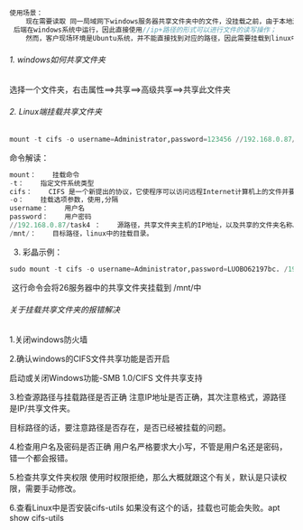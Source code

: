 ```java
使用场景：
    现在需要读取 同一局域网下windows服务器共享文件夹中的文件，没挂载之前，由于本地测试时，
 后端在windows系统中运行，因此直接使用//ip+路径的形式可以进行文件的读写操作；
    然而，客户现场环境是Ubuntu系统，并不能直接找到对应的路径，因此需要挂载到linux中
```

###### 1. windows如何共享文件夹

选择一个文件夹，右击属性==>共享==>高级共享==>共享此文件夹

###### 2. Linux端挂载共享文件夹

```python
mount -t cifs -o username=Administrator,password=123456 //192.168.0.87/task4 /mnt/
```

命令解读：

```python
mount：    挂载命令
-t：    指定文件系统类型
cifs：    CIFS 是一个新提出的协议，它使程序可以访问远程Internet计算机上的文件并要求此计算机提供服务。
-o：    挂载选项参数，使用,分隔
username：    用户名
password：    用户密码
//192.168.0.87/task4 ：    源路径，共享文件夹主机的IP地址，以及共享的文件夹名称。（共享文件夹不需要填绝对路径）
/mnt/：    目标路径，linux中的挂载目录。
```

3. 彩晶示例：

```python
sudo mount -t cifs -o username=Administrator,password=LUOBO62197bc. /192.168.1.26/cjoe_interfacedata /mnt/
```

 这行命令会将26服务器中的共享文件夹挂载到 /mnt/中

###### 关于挂载共享文件夹的报错解决

1.关闭windows防火墙

2.确认windows的CIFS文件共享功能是否开启

  启动或关闭Windows功能-SMB 1.0/CIFS 文件共享支持

3.检查源路径与挂载路径是否正确
  注意IP地址是否正确，其次注意格式，源路径是IP/共享文件夹。

  目标路径的话，要注意路径是否存在，是否已经被挂载的问题。

4.检查用户名及密码是否正确
  用户名严格要求大小写，不管是用户名还是密码，错一个都会报错。

5.检查共享文件夹权限
  使用时权限拒绝，那么大概就跟这个有关，默认是只读权限，需要手动修改。

6.查看Linux中是否安装cifs-utils
  如果没有这个的话，挂载也可能会失败。apt show cifs-utils
